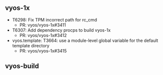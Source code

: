 ## vyos-1x
- T6298: Fix TPM incorrect path for rc_cmd
   - PR: vyos/vyos-1x#3411
- T6307: Add dependency procps to build vyos-1x
   - PR: vyos/vyos-1x#3412
- vyos.template: T3664: use a module-level global variable for the default template directory
   - PR: vyos/vyos-1x#3415


## vyos-build

